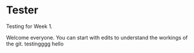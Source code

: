 # Tester
Testing for Week 1.

Welcome everyone. You can start with edits to understand the workings of the git.
testingggg
hello
